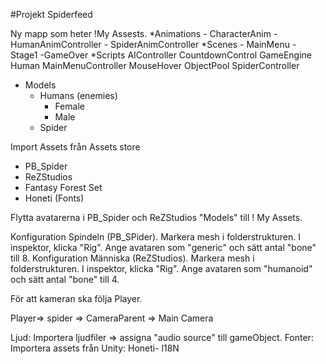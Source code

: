 ﻿#Projekt Spiderfeed

Ny mapp som heter !My Assests. 
*Animations
	- CharacterAnim
	- HumanAnimController
	- SpiderAnimController
*Scenes 
	- MainMenu
	- Stage1
	-GameOver
*Scripts
	AIController
	CountdownControl
	GameEngine
	Human
	MainMenuController
	MouseHover
	ObjectPool
	SpiderController



* Models
	* Humans (enemies)
		* Female
		* Male
	* Spider

Import Assets från Assets store
- PB_Spider 
- ReZStudios
- Fantasy Forest Set
- Honeti (Fonts)

Flytta avatarerna i PB_Spider och ReZStudios "Models" till ! My Assets.

Konfiguration Spindeln (PB_SPider). 
Markera mesh i folderstrukturen. I inspektor, klicka "Rig". Ange avataren som "generic" och sätt antal "bone" till 8. 
Konfiguration Människa (ReZStudios). 
Markera mesh i folderstrukturen. I inspektor, klicka "Rig". Ange avataren som "humanoid" och sätt antal "bone" till 4. 

För att kameran ska följa Player. 

Player=> spider => CameraParent => Main Camera

Ljud: 
Importera ljudfiler => assigna "audio source" till gameObject.
Fonter: 
Importera assets från Unity: Honeti- l18N

